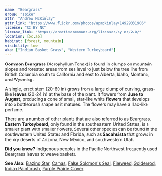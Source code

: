 ```yaml
---
name: "Beargrass"
group: "spike"
attr: "Andrew McKinlay"
attr_link: "https://www.flickr.com/photos/apmckinlay/14929331906"
license: "CC BY NC"
license_link: "https://creativecommons.org/licenses/by-nc/2.0/"
location: [bc,ab]
habitat: [forest, mountain]
visibility: low
aka: ["Indian Basket Grass", "Western Turkeybeard"]
---
```

**Common Beargrass** (Xerophyllum Tenax) is found in clumps on mountain slopes and forested areas from sea level to just below the tree line from British Columbia south to California and east to Alberta, Idaho, Montana, and Wyoming.

 A single, erect stem (20-60 in) grows from a large clump of curving, grass-like **leaves** (20-24 in) at the base of the plant. It flowers from **June to August**, producing a cone of small, star-like white **flowers** that develops into a bottlebrush shape as it matures. The flowers may have a lilac-like perfume.

 There are a number of other plants that are also referred to as Beargrass. **Eastern Turkeybeard**, only found in the southeastern United States, is a smaller plant with smaller flowers.  Several other species can be found in the southwestern United States and Florida, such as **Sacahuista** that grows in the dry deserts of Arizona, New Mexico, and southwestern Utah.

 **Did you know?** Indigenous peoples in the Pacific Northwest frequently used Beargrass leaves to weave baskets.

<!-- generated, do not edit -->
**See Also:**
[Blazing Star](/plants/blazstar),
[Camas](/plants/camas),
[False Solomon's Seal](/plants/falsesol),
[Fireweed](/plants/fireweed),
[Goldenrod](/plants/goldrod),
[Indian Paintbrush](/plants/indian),
[Purple Prairie Clover](/plants/pupclover)
